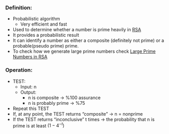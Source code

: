 ### Definition:
- Probabilistic algorithm 
	- Very efficient and fast
- Used to determine whether a number is prime heavily in [RSA](RSA.md)
- It provides a probabilistic result
- It can identify a number as either a composite (definitely not prime) or a probable(pseudo prime) prime.
- To check how we generate large prime numbers check [Large Prime Numbers in RSA](https://www.geeksforgeeks.org/how-to-generate-large-prime-numbers-for-rsa-algorithm/)
### Operation:
- TEST:
	- Input: n
	- Output:
		- n is composite -> %100 assurance
		- n is probably prime -> %75
- Repeat this TEST
- If, at any point, the TEST returns “composite” -> n = nonprime
- If the TEST returns “inconclusive” t times ->  the probability that n is prime is at least $(1-4^{-t})$
